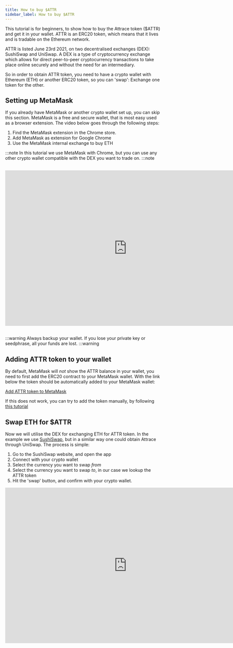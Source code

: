 ```yaml
---
title: How to buy $ATTR
sidebar_label: How to buy $ATTR
---
```

This tutorial is for beginners, to show how to buy the Attrace token ($ATTR) and get it in your wallet. ATTR is an ERC20 token, which means that it lives and is tradable on the Ethereum network.

ATTR is listed June 23rd 2021, on two decentralised exchanges (DEX): SushiSwap and UniSwap. A DEX is a type of cryptocurrency exchange which allows for direct peer-to-peer cryptocurrency transactions to take place online securely and without the need for an intermediary.

So in order to obtain ATTR token, you need to have a crypto wallet with Ethereum (ETH) or another ERC20 token, so you can 'swap': Exchange one token for the other.


## Setting up MetaMask

If you already have MetaMask or another crypto wallet set up, you can skip this section. MetaMask is a free and secure wallet, that is most easy used as a browser extension. The video below goes through the following steps:

1. Find the MetaMask extension in the Chrome store.
1. Add MetaMask as extension for Google Chrome   
1. Use the MetaMask internal exchange to buy ETH

:::note
In this tutorial we use MetaMask with Chrome, but you can use any other crypto wallet compatible with the DEX you want to trade on.
:::note
<br/><br/>
<iframe width="780" height="500" src="https://www.youtube.com/embed/uUja3Yjay1A" title="YouTube video player" frameBorder="0" allow="accelerometer; autoplay; clipboard-write; encrypted-media; gyroscope; picture-in-picture" allowFullScreen></iframe>
<br/><br/>


:::warning
Always backup your wallet. If you lose your private key or seedphrase, all your funds are lost.
:::warning




## Adding ATTR token to your wallet
By default, MetaMask will *not* show the ATTR balance in your wallet, you need to first add the ERC20 contract to your MetaMask wallet. With the link below the token should be automatically added to your MetaMask wallet:

<a href="#" id="add-token-to-wallet">Add ATTR token to MetaMask</a>

If this does not work, you can try to add the token manually, by following [this tutorial](/guides/attr-token/add-to-wallet)


## Swap ETH for $ATTR

Now we will utilise the DEX for exchanging ETH for ATTR token. In the example we use [SushiSwap](https://sushi.com), but in a similar way one could obtain Attrace through UniSwap. The process is simple:
1. Go to the SushiSwap website, and open the app
1. Connect with your crypto wallet
1. Select the currency you want to swap *from*
1. Select the currency you want to swap *to*, in our case we lookup the ATTR token
1. Hit the 'swap' button, and confirm with your crypto wallet.

<iframe width="780" height="500" src="https://www.youtube.com/embed/m5-i4NMYlNM" title="YouTube video player" frameBorder="0" allow="accelerometer; autoplay; clipboard-write; encrypted-media; gyroscope; picture-in-picture" allowFullScreen></iframe>

